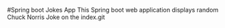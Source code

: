 #Spring boot Jokes App
This Spring boot web application displays random Chuck Norris Joke on the index.git